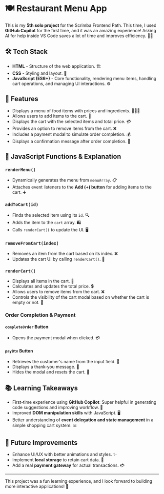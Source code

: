 # 🍽️ Restaurant Menu App

This is my **5th solo project** for the Scrimba Frontend Path. This time, I used **GitHub Copilot** for the first time, and it was an amazing experience! Asking AI for help inside VS Code saves a lot of time and improves efficiency. 🤖💡

## 🛠️ Tech Stack

- **HTML** - Structure of the web application. 🏗️
- **CSS** - Styling and layout. 🎨
- **JavaScript (ES6+)** - Core functionality, rendering menu items, handling cart operations, and managing UI interactions. ⚙️

## 🚀 Features

- Displays a menu of food items with prices and ingredients. 🍔🍕🥗
- Allows users to add items to the cart. 🛒
- Displays the cart with the selected items and total price. 💳
- Provides an option to remove items from the cart. ❌
- Includes a payment modal to simulate order completion. 💰
- Displays a confirmation message after order completion. 🎉

## 📜 JavaScript Functions & Explanation

### `renderMenu()`
- Dynamically generates the menu from `menuArray`. 📋
- Attaches event listeners to the **Add (+) button** for adding items to the cart. ➕

### `addToCart(id)`
- Finds the selected item using its `id`. 🔍
- Adds the item to the `cart` array. 🛍️
- Calls `renderCart()` to update the UI. 🖥️

### `removeFromCart(index)`
- Removes an item from the cart based on its index. ❌
- Updates the cart UI by calling `renderCart()`. 🔄

### `renderCart()`
- Displays all items in the cart. 🛒
- Calculates and updates the total price. 💲
- Allows users to remove items from the cart. ❌
- Controls the visibility of the cart modal based on whether the cart is empty or not. 👀

### Order Completion & Payment

#### `completeOrder` Button
- Opens the payment modal when clicked. 💳

#### `payBtn` Button
- Retrieves the customer's name from the input field. 📝
- Displays a thank-you message. 🙏
- Hides the modal and resets the cart. 🔄

## 📚 Learning Takeaways

- First-time experience using **GitHub Copilot**: Super helpful in generating code suggestions and improving workflow. 🤖
- Improved **DOM manipulation skills** with JavaScript. 🖥️
- Better understanding of **event delegation and state management** in a simple shopping cart system. 📊

## 🔮 Future Improvements

- Enhance UI/UX with better animations and styles. ✨
- Implement **local storage** to retain cart data. 💾
- Add a real **payment gateway** for actual transactions. 💳

---

This project was a fun learning experience, and I look forward to building more interactive applications! 🚀

